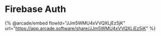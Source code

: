 # Firebase Auth

{% @arcade/embed flowId="JJm5WMU4xVVQXLjEz5jK" url="https://app.arcade.software/share/JJm5WMU4xVVQXLjEz5jK" %}
